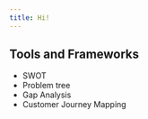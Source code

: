 ```yaml
---
title: Hi!
---
```



## **Tools and Frameworks**

- SWOT
- Problem tree
- Gap Analysis
- Customer Journey Mapping